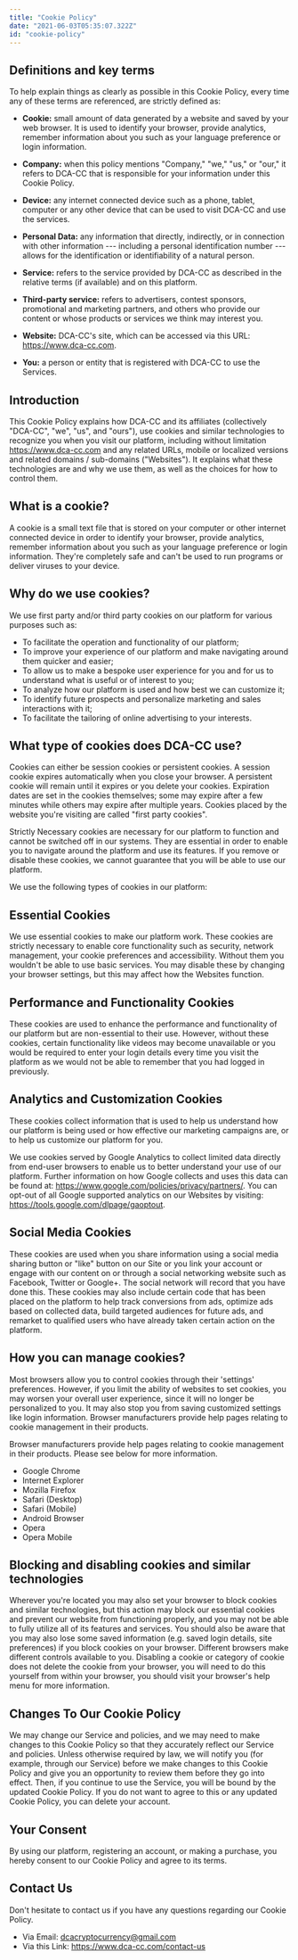 ```yaml
---
title: "Cookie Policy"
date: "2021-06-03T05:35:07.322Z"
id: "cookie-policy"
---
```


## Definitions and key terms

To help explain things as clearly as possible in this Cookie Policy, every time any of these terms are referenced, are strictly defined as:

- **Cookie:** small amount of data generated by a website and saved by your web browser. It is used to identify your browser, provide analytics, remember information about you such as your language preference or login information.

- **Company:** when this policy mentions "Company," "we," "us," or "our," it refers to DCA-CC that is responsible for your information under this Cookie Policy.

- **Device:** any internet connected device such as a phone, tablet, computer or any other device that can be used to visit DCA-CC and use the services.

- **Personal Data:** any information that directly, indirectly, or in connection with other information --- including a personal identification number --- allows for the identification or identifiability of a natural person.

- **Service:** refers to the service provided by DCA-CC as described in the relative terms (if available) and on this platform.

- **Third-party service:** refers to advertisers, contest sponsors, promotional and marketing partners, and others who provide our content or whose products or services we think may interest you.

- **Website:** DCA-CC's site, which can be accessed via this URL: https://www.dca-cc.com.

- **You:** a person or entity that is registered with DCA-CC to use the Services.

## Introduction

This Cookie Policy explains how DCA-CC and its affiliates (collectively "DCA-CC", "we", "us", and "ours"), use cookies and similar technologies to recognize you when you visit our platform, including without limitation https://www.dca-cc.com and any related URLs, mobile or localized versions and related domains / sub-domains ("Websites"). It explains what these technologies are and why we use them, as well as the choices for how to control them.

## What is a cookie?

A cookie is a small text file that is stored on your computer or other internet connected device in order to identify your browser, provide analytics, remember information about you such as your language preference or login information. They're completely safe and can't be used to run programs or deliver viruses to your device.

## Why do we use cookies?

We use first party and/or third party cookies on our platform for various purposes such as:

- To facilitate the operation and functionality of our platform;
- To improve your experience of our platform and make navigating around them quicker and easier;
- To allow us to make a bespoke user experience for you and for us to understand what is useful or of interest to you;
- To analyze how our platform is used and how best we can customize it;
- To identify future prospects and personalize marketing and sales interactions with it;
- To facilitate the tailoring of online advertising to your interests.

## What type of cookies does DCA-CC use?

Cookies can either be session cookies or persistent cookies. A session cookie expires automatically when you close your browser. A persistent cookie will remain until it expires or you delete your cookies. Expiration dates are set in the cookies themselves; some may expire after a few minutes while others may expire after multiple years. Cookies placed by the website you're visiting are called "first party cookies".

Strictly Necessary cookies are necessary for our platform to function and cannot be switched off in our systems. They are essential in order to enable you to navigate around the platform and use its features. If you remove or disable these cookies, we cannot guarantee that you will be able to use our platform.

We use the following types of cookies in our platform:

## Essential Cookies

We use essential cookies to make our platform work. These cookies are strictly necessary to enable core functionality such as security, network management, your cookie preferences and accessibility. Without them you wouldn't be able to use basic services. You may disable these by changing your browser settings, but this may affect how the Websites function.

## Performance and Functionality Cookies

These cookies are used to enhance the performance and functionality of our platform but are non-essential to their use. However, without these cookies, certain functionality like videos may become unavailable or you would be required to enter your login details every time you visit the platform as we would not be able to remember that you had logged in previously.

## Analytics and Customization Cookies

These cookies collect information that is used to help us understand how our platform is being used or how effective our marketing campaigns are, or to help us customize our platform for you.

We use cookies served by Google Analytics to collect limited data directly from end-user browsers to enable us to better understand your use of our platform. Further information on how Google collects and uses this data can be found at: https://www.google.com/policies/privacy/partners/. You can opt-out of all Google supported analytics on our Websites by visiting: https://tools.google.com/dlpage/gaoptout.

## Social Media Cookies

These cookies are used when you share information using a social media sharing button or "like" button on our Site or you link your account or engage with our content on or through a social networking website such as Facebook, Twitter or Google+. The social network will record that you have done this. These cookies may also include certain code that has been placed on the platform to help track conversions from ads, optimize ads based on collected data, build targeted audiences for future ads, and remarket to qualified users who have already taken certain action on the platform.

## How you can manage cookies?

Most browsers allow you to control cookies through their 'settings' preferences. However, if you limit the ability of websites to set cookies, you may worsen your overall user experience, since it will no longer be personalized to you. It may also stop you from saving customized settings like login information. Browser manufacturers provide help pages relating to cookie management in their products.

Browser manufacturers provide help pages relating to cookie management in their products. Please see below for more information.

- Google Chrome
- Internet Explorer
- Mozilla Firefox
- Safari (Desktop)
- Safari (Mobile)
- Android Browser
- Opera
- Opera Mobile

## Blocking and disabling cookies and similar technologies

Wherever you're located you may also set your browser to block cookies and similar technologies, but this action may block our essential cookies and prevent our website from functioning properly, and you may not be able to fully utilize all of its features and services. You should also be aware that you may also lose some saved information (e.g. saved login details, site preferences) if you block cookies on your browser. Different browsers make different controls available to you. Disabling a cookie or category of cookie does not delete the cookie from your browser, you will need to do this yourself from within your browser, you should visit your browser's help menu for more information.

## Changes To Our Cookie Policy

We may change our Service and policies, and we may need to make changes to this Cookie Policy so that they accurately reflect our Service and policies. Unless otherwise required by law, we will notify you (for example, through our Service) before we make changes to this Cookie Policy and give you an opportunity to review them before they go into effect. Then, if you continue to use the Service, you will be bound by the updated Cookie Policy. If you do not want to agree to this or any updated Cookie Policy, you can delete your account.

## Your Consent

By using our platform, registering an account, or making a purchase, you hereby consent to our Cookie Policy and agree to its terms.

## Contact Us

Don't hesitate to contact us if you have any questions regarding our Cookie Policy.

- Via Email: dcacryptocurrency@gmail.com
- Via this Link: https://www.dca-cc.com/contact-us
